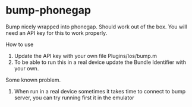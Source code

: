 bump-phonegap
=============

Bump nicely wrapped into phonegap.  Should work out of the box.  You will need an API key for this to work properly.


How to use

1. Update the API key with your own  file Plugins/Ios/bump.m
3. To be able to run this in a real device update the Bundle Identifier with your own.



Some known problem. 

1. When run in a real device sometimes it takes time to connect to bump server, you can try running first it in the emulator
